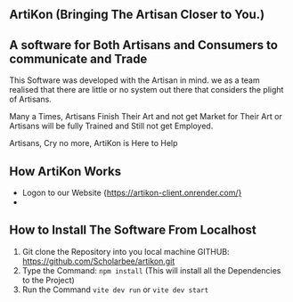 ## ArtiKon (Bringing The Artisan Closer to You.)

## A software for Both Artisans and Consumers to communicate and Trade

This Software was developed with the Artisan in mind.
we as a team realised that there are little or no system out there that
considers the plight of Artisans. 

Many a Times, Artisans Finish Their Art and not get Market for Their Art
or Artisans will be fully Trained and Still not get Employed.

Artisans, Cry no more, ArtiKon is Here to Help

## How ArtiKon Works
- Logon to our Website {https://artikon-client.onrender.com/} 
- 

## How to Install The Software From Localhost
1.  Git clone the Repository into you local machine
        GITHUB: https://github.com/Scholarbee/artikon.git
2. Type the Command: `npm install` (This will install all the Dependencies to the Project)
3. Run the Command `vite dev run` or `vite dev start`